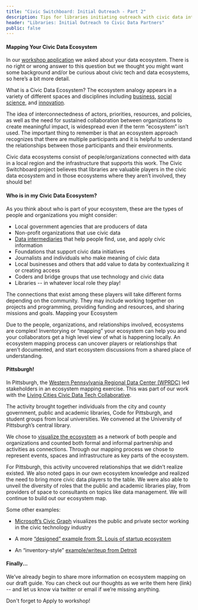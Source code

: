 ```yaml
---
title: "Civic Switchboard: Initial Outreach - Part 2"
description: Tips for libraries initiating outreach with civic data intermediaries
header: "Libraries: Initial Outreach to Civic Data Partners"
public: false
---
```


#### Mapping Your Civic Data Ecosystem

In our [workshop application](https://goo.gl/forms/L34ONwHdDntleT442) we asked about your data ecosystem. There is no right or wrong answer to this question but we thought you might want some background and/or be curious about civic tech and data ecosystems, so here’s a bit more detail.

What is a Civic Data Ecosystem?
The ecosystem analogy appears in a variety of different spaces and disciplines including [business](http://sjbae.pbworks.com/w/file/fetch/60084211/Adner_2006_HBR.pdf), [social science](https://ssir.org/articles/entry/cultivate_your_ecosystem), and [innovation](https://www.researchgate.net/profile/Fred_Phillips/publication/296847757_Innovation_Ecosystems_A_Critical_Examination/links/5702aec608aea09bb1a301e8/Innovation-Ecosystems-A-Critical-Examination.pdf). 

The idea of interconnectedness of actors, priorities, resources, and policies, as well as the need for sustained collaboration between organizations to create meaningful impact, is widespread even if the term “ecosystem” isn’t used.  The important thing to remember is that an ecosystem approach recognizes that there are multiple participants and it is helpful to understand the relationships between those participants and their environments.

Civic data ecosystems consist of people/organizations connected with data in a local region and the infrastructure that supports this work. The Civic Switchboard project believes that libraries are valuable players in the civic data ecosystem and in those ecosystems where they aren’t involved, they should be!  

#### Who is in my Civic Data Ecosystem? 

As you think about who is part of your ecosystem, these are the types of people and organizations you might consider: 
* Local government agencies that are producers of data
* Non-profit organizations that use civic data
* [Data intermediaries](https://civic-switchboard.github.io/updates/post_2.1) that help people find, use, and apply civic information
* Foundations that support civic data initiatives
* Journalists and individuals who make meaning of civic data
* Local businesses and others that add value to data by contextualizing it or creating access
* Coders and bridge groups that use technology and civic data
* Libraries -- in whatever local role they play!  

The connections that exist among these players will take different forms depending on the community. They may include working together on projects and programming, providing funding and resources, and sharing missions and goals. 
Mapping your Ecosystem

Due to the people, organizations, and relationships involved, ecosystems are complex! Inventorying or “mapping” your ecosystem can help you and your collaborators get a high level view of what is happening locally. An ecosystem mapping process can uncover players or relationships that aren’t documented, and start ecosystem discussions from a shared place of understanding.


#### Pittsburgh!

In Pittsburgh, the [Western Pennsylvania Regional Data Center (WPRDC)](http://www.wprdc.org) led stakeholders in an ecosystem mapping exercise.  This was part of our work with the [Living Cities Civic Data Tech Collaborative]( https://www.livingcities.org/work/civic-tech-and-data-collaborative).

The activity brought together individuals from the city and county government, public and academic libraries, Code for Pittsburgh, and student groups from local universities. We convened at the University of Pittsburgh’s central library.

We chose to [visualize the ecosystem](https://embed.kumu.io/235a7fabc22c44887d98ed963db2f596#pittsburgh-ecosystem) as a network of both people and organizations and counted both formal and informal partnership and activities as connections. Through our mapping process we chose to represent events, spaces and infrastructure as key parts of the ecosystem.  


For Pittsburgh, this activity uncovered relationships that we didn’t realize existed. We also noted gaps in our own ecosystem knowledge and realized the need to bring more civic data players to the table. We were also able to unveil the diversity of roles that the public and academic libraries play, from providers of space to consultants on topics like data management. We will continue to build out our ecosystem map.

Some other examples: 

* [Microsoft’s Civic Graph](https://www.civicgraph.io/) visualizes the public and private sector working in the civic technology industry 

* A more [“designed” example from St. Louis of startup ecosystem](http://eqstl.com/ecosystem-map/)

* An “inventory-style” [example/writeup from Detroit](http://www.modeldmedia.com/features/detroit-civic-tech-093014.aspx)


#### Finally...

We’ve already begin to share more information on ecosystem mapping on our draft guide. You can check out our thoughts as we write them here (link) -- and let us know via twitter or email if we’re missing anything.

Don't forget to Apply to workshop!

